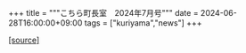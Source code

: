 +++
title = """こちら町長室　2024年7月号"""
date = 2024-06-28T16:00:00+09:00
tags = ["kuriyama","news"]
+++


[[source]](https://www.town.kuriyama.hokkaido.jp/site/mayor/27750.html)
